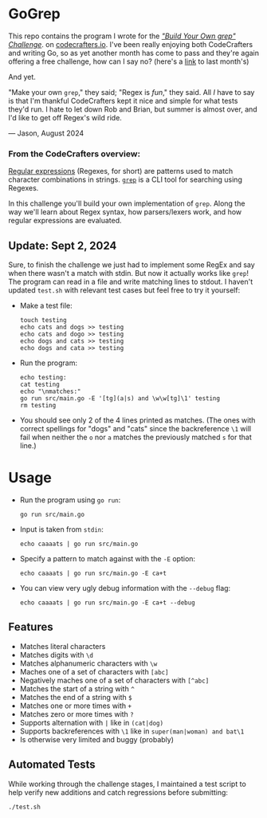 # GoGrep

This repo contains the program I wrote for the *["Build Your Own grep" Challenge](https://app.codecrafters.io/courses/grep/overview)*. on [codecrafters.io](https://codecrafters.io). I've been really enjoying both CodeCrafters and writing Go, so as yet another month has come to pass and they're again offering a free challenge, how can I say no? (here's a [link](https://github.com/jasonflorentino/go-http-server) to last month's)

And yet.

"Make your own `grep`," they said; "Regex is *fun*," they said. All *I* have to say is that I'm thankful CodeCrafters kept it nice and simple for what tests they'd run. I hate to let down Rob and Brian, but summer is almost over, and I'd like to get off Regex's wild ride.

— Jason, August 2024

### From the CodeCrafters overview:

[Regular expressions](https://en.wikipedia.org/wiki/Regular_expression)
(Regexes, for short) are patterns used to match character combinations in
strings. [`grep`](https://en.wikipedia.org/wiki/Grep) is a CLI tool for
searching using Regexes.

In this challenge you'll build your own implementation of `grep`. Along the way
we'll learn about Regex syntax, how parsers/lexers work, and how regular
expressions are evaluated.

## Update: Sept 2, 2024
Sure, to finish the challenge we just had to implement some RegEx and say when there wasn't a match with stdin. But now it actually works like `grep`! The program can read in a file and write matching lines to stdout. I haven't updated `test.sh` with relevant test cases but feel free to try it yourself:
- Make a test file:
  ```
  touch testing
  echo cats and dogs >> testing
  echo cats and dogo >> testing
  echo dogs and cats >> testing
  echo dogs and cata >> testing
  ```
- Run the program:
  ```
  echo testing:
  cat testing
  echo "\nmatches:"
  go run src/main.go -E '[tg](a|s) and \w\w[tg]\1' testing
  rm testing
  ```
- You should see only 2 of the 4 lines printed as matches. (The ones with correct spellings for "dogs" and "cats" since the backreference `\1` will fail when neither the `o` nor `a` matches the previously matched `s` for that line.)

# Usage

- Run the program using `go run`:
  ```
  go run src/main.go
  ```
- Input is taken from `stdin`:
  ```
  echo caaaats | go run src/main.go
  ```
- Specify a pattern to match against with the `-E` option:
  ```
  echo caaaats | go run src/main.go -E ca+t
  ```
- You can view very ugly debug information with the `--debug` flag:
  ```
  echo caaaats | go run src/main.go -E ca+t --debug
  ```

## Features
- Matches literal characters
- Matches digits with `\d`
- Matches alphanumeric characters with `\w`
- Maches one of a set of characters with `[abc]`
- Negatively maches one of a set of characters with `[^abc]`
- Matches the start of a string with `^`
- Matches the end of a string with `$`
- Matches one or more times with `+`
- Matches zero or more times with `?`
- Supports alternation with `|` like in `(cat|dog)`
- Supports backreferences with `\1` like in `super(man|woman) and bat\1`
- Is otherwise very limited and buggy (probably)

## Automated Tests
While working through the challenge stages, I maintained a test script to help verify new additions and catch regressions before submitting:
```bash
./test.sh
```
